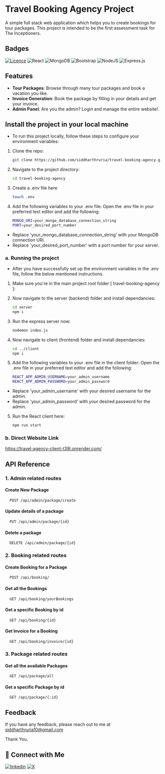 
# Travel Booking Agency Project
A simple full stack web application which helps you to create bookings for tour packages. This project is intended to be the first assessment task for The Inceptioners.

## Badges
[![Licence](https://img.shields.io/github/license/Ileriayo/markdown-badges?style=for-the-badge)](./LICENSE)
![React](https://img.shields.io/badge/react-%2320232a.svg?style=for-the-badge&logo=react&logoColor=%2361DAFB)
![MongoDB](https://img.shields.io/badge/MongoDB-%234ea94b.svg?style=for-the-badge&logo=mongodb&logoColor=white)
![Bootstrap](https://img.shields.io/badge/bootstrap-%238511FA.svg?style=for-the-badge&logo=bootstrap&logoColor=white)
![NodeJS](https://img.shields.io/badge/node.js-6DA55F?style=for-the-badge&logo=node.js&logoColor=white)
![Express.js](https://img.shields.io/badge/Express.js-%23404d59.svg?logo=express&logoColor=%2361DAFB)


## Features

- **Tour Packages**: Browse through many tour packages and book a vacation you like. <br />
- **Invoice Generation**: Book the package by filling in your details and get your invoice. <br />
- **Admin Panel**: Are you the admin? Login and manage the entire website!.


## Install the project in your local machine

- To run this project locally, follow these steps to configure your environment variables:

1. Clone the repo:
   ```bash
   git clone https://github.com/siddharthruria/travel-booking-agency.git
   ```
   
2. Navigate to the project directory:
   ```bash
   cd travel-booking-agency
   ```
   
3. Create a .env file here
   ```bash
   touch .env
   ```
   
4. Add the following variables to your .env file: Open the .env file in your preferred text editor and add the following:
   ```bash
   MONGO_URI=your_mongo_database_connection_string   
   PORT=your_desired_port_number
   ```
- Replace 'your_mongo_database_connection_string' with your MongoDB connection URI.<br />
- Replace 'your_desired_port_number' with a port number for your server.<br />


### a. Running the project

- After you have successfully set up the environment variables in the .env file, follow the below mentioned instructions.
1. Make sure you're in the main project root folder [ travel-booking-agency ]: 

2. Now navigate to the server (backend) folder and install dependancies:
   ```bash
   cd server
   npm i
   ```

3. Run the express server now:
   ```bash
   nodemon index.js
   ```
   
4. Now navigate to client (frontend) folder and install dependancies:
   ```bash
   cd ../client
   npm i
   ```

5. Add the following variables to your .env file in the client folder: Open the .env file in your preferred text editor and add the following:
   ```bash
   REACT_APP_ADMIN_USERNAME=your_admin_username
   REACT_APP_ADMIN_PASSWORD=your_admin_password
   ```
  - Replace 'your_admin_username' with your desired username for the admin.<br />
  - Replace 'your_admin_password' with your desired password for the admin.<br />


5. Run the React client here:
   ```bash
   npm run start
   ```
   
### b. Direct Website Link
https://travel-agency-client-t39l.onrender.com/


## API Reference

### 1. Admin related routes

#### Create New Package

```http
  POST /api/admin/package/create
```


#### Update details of a package

```http
  PUT /api/admin/package/{id}
```



#### Delete a package

```http
  DELETE /api/admin/package/{id}
```

### 2. Booking related routes

#### Create Booking for a Package

```http
  POST /api/booking/
```


#### Get all the Bookings

```http
  GET /api/booking/yourBookings
```



#### Get a specific Booking by id

```http
  GET /api/booking/{id}
```

#### Get Invoice for a Booking

```http
  GET /api/booking/invoice/{id}
```

### 3. Package related routes

#### Get all the available Packages

```http
  GET /api/package/all
```


#### Get a specific Package by id

```http
  GET /api/package/{:id}
```

## Feedback

If you have any feedback, please reach out to me at siddharthruria10@gmail.com

Thank You.
## 🔗 Connect with Me
[![linkedin](https://img.shields.io/badge/linkedin-0A66C2?style=for-the-badge&logo=linkedin&logoColor=white)](https://www.linkedin.com/in/ruria-siddharth/)
[![X](https://img.shields.io/badge/X-%23000000.svg?style=for-the-badge&logo=X&logoColor=white)](https://x.com/ruriaxcodes)
